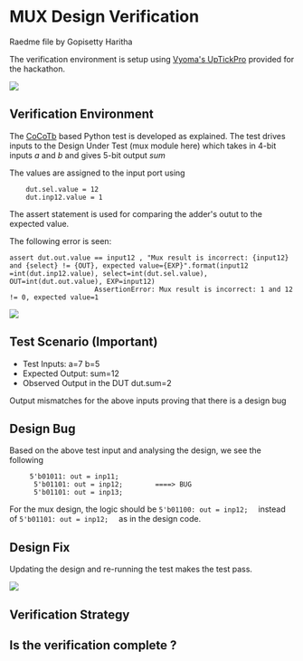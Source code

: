 # MUX Design Verification

Raedme file by Gopisetty Haritha

The verification environment is setup using [Vyoma's UpTickPro](https://vyomasystems.com) provided for the hackathon.


![](https://user-images.githubusercontent.com/83575446/182013260-17b68455-53dd-4f6a-9373-bd353c5e6efe.png)

## Verification Environment

The [CoCoTb](https://www.cocotb.org/) based Python test is developed as explained. The test drives inputs to the Design Under Test (mux module here) which takes in 4-bit inputs *a* and *b* and gives 5-bit output *sum*

The values are assigned to the input port using 
```
    dut.sel.value = 12
    dut.inp12.value = 1
```

The assert statement is used for comparing the adder's outut to the expected value.

The following error is seen:
```
assert dut.out.value == input12 , "Mux result is incorrect: {input12} and {select} != {OUT}, expected value={EXP}".format(input12 =int(dut.inp12.value), select=int(dut.sel.value), OUT=int(dut.out.value), EXP=input12)
                     AssertionError: Mux result is incorrect: 1 and 12 != 0, expected value=1
```

![](https://user-images.githubusercontent.com/83575446/182013296-91377a05-cca7-449c-bef3-9068ae10383e.png)

## Test Scenario **(Important)**
- Test Inputs: a=7 b=5
- Expected Output: sum=12
- Observed Output in the DUT dut.sum=2

Output mismatches for the above inputs proving that there is a design bug

## Design Bug
Based on the above test input and analysing the design, we see the following

```
     5'b01011: out = inp11;
      5'b01101: out = inp12;        ====> BUG
      5'b01101: out = inp13;           
```
For the mux design, the logic should be ``5'b01100: out = inp12;  `` instead of ``5'b01101: out = inp12;  `` as in the design code.

## Design Fix
Updating the design and re-running the test makes the test pass.

![](https://user-images.githubusercontent.com/83575446/182013309-dbcde8f2-ed9a-4603-9992-51170460a01a.png)


## Verification Strategy

## Is the verification complete ?
